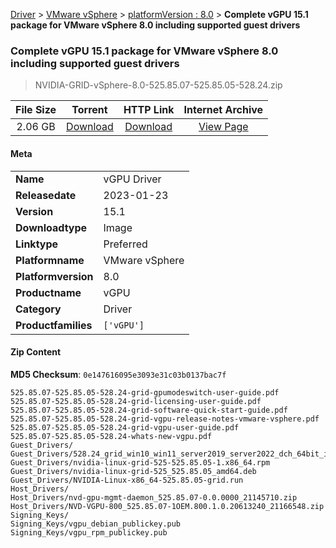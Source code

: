 
[Driver](/README.md)  >  [VMware vSphere](/index/Driver/VMware_vSphere.md)  >  [platformVersion : 8.0](/index/Driver/VMware_vSphere/8.0.md)  >  **Complete vGPU 15.1 package for VMware vSphere 8.0 including supported guest drivers**


###    Complete vGPU 15.1 package for VMware vSphere 8.0 including supported guest drivers

> NVIDIA-GRID-vSphere-8.0-525.85.07-525.85.05-528.24.zip   


| **File Size** | **Torrent**  | **HTTP Link** | **Internet Archive** |
|:-------------:|:------------:|:-------------:|:--------------------:|
| 2.06 GB |  [Download](https://archive.org/download/nvgpu_NVIDIA-GRID-vSphere-8.0-525.85.07-525.85.05-528.24.zip/nvgpu_NVIDIA-GRID-vSphere-8.0-525.85.07-525.85.05-528.24.zip_archive.torrent)       | [Download](https://archive.org/compress/nvgpu_NVIDIA-GRID-vSphere-8.0-525.85.07-525.85.05-528.24.zip) | [View Page](https://archive.org/details/nvgpu_NVIDIA-GRID-vSphere-8.0-525.85.07-525.85.05-528.24.zip)       |

#### Meta

<table>
<tr><td><strong>Name</strong></td><td>vGPU Driver</td></tr>
<tr><td><strong>Releasedate</strong></td><td>2023-01-23</td></tr>
<tr><td><strong>Version</strong></td><td>15.1</td></tr>
<tr><td><strong>Downloadtype</strong></td><td>Image</td></tr>
<tr><td><strong>Linktype</strong></td><td>Preferred</td></tr>
<tr><td><strong>Platformname</strong></td><td>VMware vSphere</td></tr>
<tr><td><strong>Platformversion</strong></td><td>8.0</td></tr>
<tr><td><strong>Productname</strong></td><td>vGPU</td></tr>
<tr><td><strong>Category</strong></td><td>Driver</td></tr>
<tr><td><strong>Productfamilies</strong></td><td><code>['vGPU']</code></td></tr>
</table>

#### Zip Content

**MD5 Checksum**: `0e147616095e3093e31c03b0137bac7f`

```text
525.85.07-525.85.05-528.24-grid-gpumodeswitch-user-guide.pdf
525.85.07-525.85.05-528.24-grid-licensing-user-guide.pdf
525.85.07-525.85.05-528.24-grid-software-quick-start-guide.pdf
525.85.07-525.85.05-528.24-grid-vgpu-release-notes-vmware-vsphere.pdf
525.85.07-525.85.05-528.24-grid-vgpu-user-guide.pdf
525.85.07-525.85.05-528.24-whats-new-vgpu.pdf
Guest_Drivers/
Guest_Drivers/528.24_grid_win10_win11_server2019_server2022_dch_64bit_international.exe
Guest_Drivers/nvidia-linux-grid-525-525.85.05-1.x86_64.rpm
Guest_Drivers/nvidia-linux-grid-525_525.85.05_amd64.deb
Guest_Drivers/NVIDIA-Linux-x86_64-525.85.05-grid.run
Host_Drivers/
Host_Drivers/nvd-gpu-mgmt-daemon_525.85.07-0.0.0000_21145710.zip
Host_Drivers/NVD-VGPU-800_525.85.07-1OEM.800.1.0.20613240_21166548.zip
Signing_Keys/
Signing_Keys/vgpu_debian_publickey.pub
Signing_Keys/vgpu_rpm_publickey.pub
```